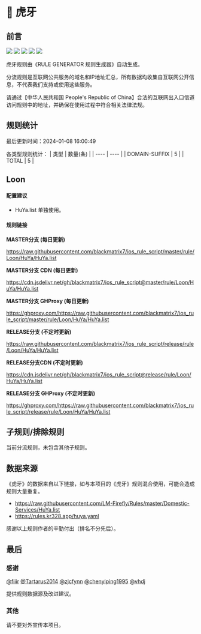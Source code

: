 # 🧸 虎牙

## 前言

![](https://shields.io/badge/-移除重复规则-ff69b4) ![](https://shields.io/badge/-DOMAIN与DOMAIN--SUFFIX合并-green) ![](https://shields.io/badge/-DOMAIN--SUFFIX间合并-critical) ![](https://shields.io/badge/-DOMAIN--SUFFIX与DOMAIN--KEYWORD合并-blue) ![](https://shields.io/badge/-IP--CIDR(6)合并-blueviolet) 

虎牙规则由《RULE GENERATOR 规则生成器》自动生成。

分流规则是互联网公共服务的域名和IP地址汇总，所有数据均收集自互联网公开信息，不代表我们支持或使用这些服务。

请通过【中华人民共和国 People's Republic of China】合法的互联网出入口信道访问规则中的地址，并确保在使用过程中符合相关法律法规。

## 规则统计

最后更新时间：2024-01-08 16:00:49

各类型规则统计：
| 类型 | 数量(条)  | 
| ---- | ----  |
| DOMAIN-SUFFIX | 5  | 
| TOTAL | 5  | 


## Loon 

#### 配置建议
- HuYa.list 单独使用。

#### 规则链接
**MASTER分支 (每日更新)**

https://raw.githubusercontent.com/blackmatrix7/ios_rule_script/master/rule/Loon/HuYa/HuYa.list

**MASTER分支 CDN (每日更新)**

https://cdn.jsdelivr.net/gh/blackmatrix7/ios_rule_script@master/rule/Loon/HuYa/HuYa.list

**MASTER分支 GHProxy (每日更新)**

https://ghproxy.com/https://raw.githubusercontent.com/blackmatrix7/ios_rule_script/master/rule/Loon/HuYa/HuYa.list

**RELEASE分支 (不定时更新)**

https://raw.githubusercontent.com/blackmatrix7/ios_rule_script/release/rule/Loon/HuYa/HuYa.list

**RELEASE分支CDN (不定时更新)**

https://cdn.jsdelivr.net/gh/blackmatrix7/ios_rule_script@release/rule/Loon/HuYa/HuYa.list

**RELEASE分支 GHProxy (不定时更新)**

https://ghproxy.com/https://raw.githubusercontent.com/blackmatrix7/ios_rule_script/release/rule/Loon/HuYa/HuYa.list

## 子规则/排除规则


当前分流规则，未包含其他子规则。

## 数据来源

《虎牙》的数据来自以下链接，如与本项目的《虎牙》规则混合使用，可能会造成规则大量重复。

- https://raw.githubusercontent.com/LM-Firefly/Rules/master/Domestic-Services/HuYa.list
- https://rules.kr328.app/huya.yaml


感谢以上规则作者的辛勤付出（排名不分先后）。

## 最后

### 感谢

[@fiiir](https://github.com/fiiir) [@Tartarus2014](https://github.com/Tartarus2014) [@zjcfynn](https://github.com/zjcfynn) [@chenyiping1995](https://github.com/chenyiping1995) [@vhdj](https://github.com/vhdj)

提供规则数据源及改进建议。

### 其他

请不要对外宣传本项目。